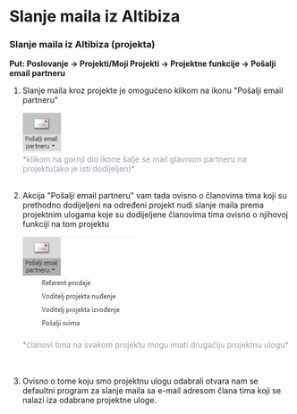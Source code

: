 # Slanje maila iz Altibiza

### Slanje maila iz Altibiza (projekta)  

**Put: Poslovanje → Projekti/Moji Projekti → Projektne funkcije → Pošalji email partneru**  

1. Slanje maila kroz projekte je omogućeno klikom na ikonu "Pošalji email partneru"

    ![Slanje maila iz Altibiza](../images/slanjemaila.png "Slanje maila iz Altibiza")  
    <span style="color: #97a0af">\*klikom na gornji dio ikone šalje se mail glavnom partneru na projektu(ako je isti dodijeljen)\*</span>
    <br></br>

 2. Akcija "Pošalji email partneru" vam tada ovisno o članovima tima koji su prethodno dodijeljeni na određeni projekt nudi slanje maila prema projektnim ulogama koje su dodijeljene članovima tima ovisno o njihovoj funkciji na tom projektu

    ![Slanje maila iz Altibiza](../images/slanjemaila2.jpg "Slanje maila iz Altibiza")  

    <span style="color: #97a0af">\*članovi tima na svakom projektu mogu imati drugačiju projektnu ulogu\*</span>  
    <br></br>

 3. Ovisno o tome koju smo projektnu ulogu odabrali otvara nam se defaultni program za slanje maila sa e-mail adresom člana tima koji se nalazi iza odabrane projektne uloge.
